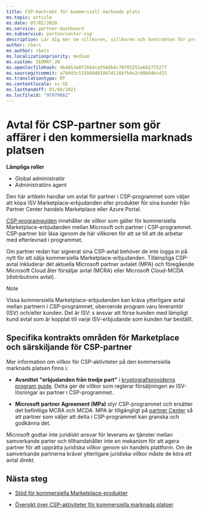 ```yaml
---
title: CSP-kontrakt för kommersiell marknads plats
ms.topic: article
ms.date: 07/02/2020
ms.service: partner-dashboard
ms.subservice: partnercenter-csp
description: Lär dig mer om villkoren, villkoren och kontrakten för prenumerationer på ISV-produkter från tredje part som köpts av CSP-partner på den kommersiella marknaden.
author: rbars
ms.author: rbars
ms.localizationpriority: medium
ms.custom: SEOMAY.20
ms.openlocfilehash: 4b4653e0f26bdce558dbdc70f03251e60277527f
ms.sourcegitcommit: a78dd3c532860d01867d116bfb4e2c88b84bcd25
ms.translationtype: MT
ms.contentlocale: sv-SE
ms.lasthandoff: 01/08/2021
ms.locfileid: "97979662"
---
```

# <a name="contracts-for-csp-partners-doing-business-in-the-commercial-marketplace"></a>Avtal för CSP-partner som gör affärer i den kommersiella marknads platsen


**Lämpliga roller**

- Global administratör
- Administratörs agent

Den här artikeln handlar om avtal för partner i CSP-programmet som väljer att köpa ISV Marketplace-erbjudanden eller produkter för sina kunder från Partner Center handels Marketplace eller Azure Portal.

[CSP-programguiden](https://go.microsoft.com/fwlink/p/?LinkId=617100) innehåller de villkor som gäller för kommersiella Marketplace-erbjudanden mellan Microsoft och partner i CSP-programmet. CSP-partner bör läsa igenom de här villkoren för att se till att de arbetar med efterlevnad i programmet.  

Om partner redan har signerat sina CSP-avtal behöver de inte logga in på nytt för att sälja kommersiella Marketplace-erbjudanden. Tillämpliga CSP-avtal inkluderar det aktuella Microsoft partner avtalet (MPA) och föregående Microsoft Cloud åter försäljar avtal (MCRA) eller Microsoft Cloud-MCDA (distributions avtal).

>[!NOTE]
> Vissa kommersiella Marketplace-erbjudanden kan kräva ytterligare avtal mellan partnern i CSP-programmet, oberoende program varu leverantör (ISV) och/eller kunden. Det är ISV: s ansvar att förse kunden med lämpligt kund avtal som är kopplat till varje ISV-erbjudande som kunden har beställt.

## <a name="specific-marketplace-contract-areas-and-distinctions-for-csp-partners"></a>Specifika kontrakts områden för Marketplace och särskiljande för CSP-partner

Mer information om villkor för CSP-aktiviteter på den kommersiella marknads platsen finns i:

- **Avsnittet "erbjudanden från tredje part"** i [kryptografiproviderns program guide](https://go.microsoft.com/fwlink/p/?LinkId=617100). Detta ger de villkor som reglerar försäljningen av ISV-lösningar av partner i CSP-programmet.

- **Microsoft partner Agreement (MPa)** styr CSP-programmet och ersätter det befintliga MCRA och MCDA. MPA är tillgängligt på [partner Center](https://partner.microsoft.com/pcv/dashboard/overview) så att partner som väljer att delta i CSP-programmet kan granska och godkänna det.
  
Microsoft godtar inte juridiskt ansvar för leverans av tjänster mellan samverkande parter och tillhandahåller inte en mekanism för att agera partner för att upprätta juridiska villkor genom sin handels plattform. Om de samverkande partnerna kräver ytterligare juridiska villkor måste de köra ett avtal direkt.

## <a name="next-steps"></a>Nästa steg

- [Stöd för kommersiella Marketplace-produkter](csp-commercial-marketplace-support.md)

- [Översikt över CSP-aktiviteter för kommersiella marknads platser](csp-commercial-marketplace-overview.md)
